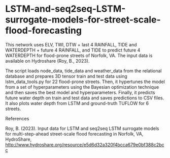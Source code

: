 # LSTM-and-seq2seq-LSTM-surrogate-models-for-street-scale-flood-forecasting
This network uses ELV, TWI, DTW + last 4 RAINFALL, TIDE and WATERDEPTH + future 4 RAINFALL, and TIDE to predict future 4 WATERDEPTH for flood-prone streets of Norfolk, VA. The input data is available on Hydroshare (Roy, B., 2023).

The script loads node_data, tide_data and weather_data from the relational database and prepares 3D tensor train and test data using lstm_data_tools.py for 22 flood-prone streets. Then, it hypertunes the model from a set of hyperparameters using the Bayesian optimization technique and then saves the best model and hyperparameters. Finally, it predicts future water depth on train and test data and saves predictions to CSV files. It also plots water depth from LSTM and ground-truth TUFLOW for 6 streets.

References

Roy, B. (2023). Input data for LSTM and seq2seq LSTM surrogate models for multi-step-ahead street-scale flood forecasting in Norfolk, VA, HydroShare, http://www.hydroshare.org/resource/e5d6d32a320f4bcca679e0bf388c2bcc
